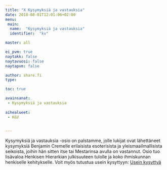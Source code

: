 ```yaml
---
title: "X Kysymyksiä ja vastauksia"
date: 2018-08-01T12:01:06+02:00
menu:
 main:
  name:  "Kysymyksiä ja vastauksia"
  identifier:  "kv"

master: all

ei_pvm: true
naytakk: false
naytavuosi: false
naytapvm: false

author: share.fi
type: 

toc: true

avainsanat:
 - Kysymyksiä ja vastauksia
 
aihealueet:
 - K&V
 

---
```

<p class="alustus">Kysymyksiä ja vastauksia -osio on palstamme, jolle lukijat ovat lähettäneet kysymyksiä Benjamin Cremelle erilaisista esoterisista ja yleismaailmallisista seikoista, joihin hän sitten itse tai Mestarinsa avulla on vastannut. Osio tuo lisävaloa Henkisen Hierarkian julkisuuteen tulolle ja koko ihmiskunnan henkiselle kehitykselle.
Voit myös tutustua usein kysyttyyn: <a href="/kysymyksia-vastauksia/ukk/">Usein kysyttyä</a></p>
